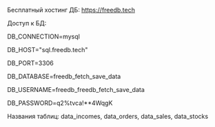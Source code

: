 Бесплатный хостинг ДБ: https://freedb.tech

Доступ к БД:

DB_CONNECTION=mysql

DB_HOST="sql.freedb.tech"

DB_PORT=3306

DB_DATABASE=freedb_fetch_save_data

DB_USERNAME=freedb_freedb_fetch_save_data

DB_PASSWORD=q2%tvca!**4WqgK

Названия таблиц:
data_incomes,
data_orders,
data_sales,
data_stocks
